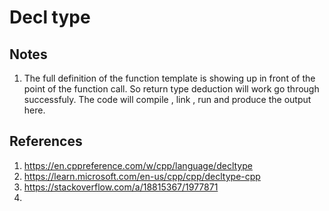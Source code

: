 # Decl type

## Notes
1. The full definition of the function template is showing up in front of the point of the function call. So return type deduction will work go through successfuly. The code will compile , link , run and produce the output here.



## References

1. https://en.cppreference.com/w/cpp/language/decltype
2. https://learn.microsoft.com/en-us/cpp/cpp/decltype-cpp
3. https://stackoverflow.com/a/18815367/1977871
4. 
